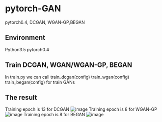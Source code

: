# pytorch-GAN
pytorch0.4, DCGAN, WGAN-GP,BEGAN

## Environment
Python3.5
pytorch0.4

## Train DCGAN, WGAN/WGAN-GP, BEGAN
In train.py we can call 
  train_dcgan(config)
  train_wgan(config)
  train_began(config)
for train GANs

## The result
Training epoch is 13 for DCGAN
![image](https://github.com/XPping/pytorch-GAN/edit/master/images/dcgan_13_fake.png)
Training epoch is 8 for WGAN-GP
![image](https://github.com/XPping/pytorch-GAN/edit/master/images/wgan_gp_8_fake.png)
Training epoch is 8 for BEGAN
![image](https://github.com/XPping/pytorch-GAN/edit/master/images/began_8_fake.png)

